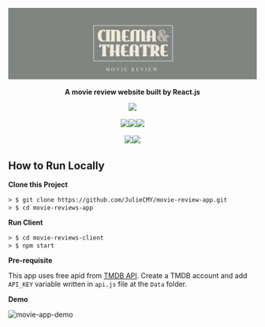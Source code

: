 <div align="center">

![](https://github.com/JulieCMY/movie-review-app/blob/master/docs/movie-reviews-logo.jpg?raw=true)

**A movie review website built by React.js**

![](https://img.shields.io/badge/react-17.0.2-blue?style=for-the-badge)

![](https://img.shields.io/badge/antd-4.18.6-green?style=for-the-badge)![](https://img.shields.io/badge/mui-5.4.1-yellowgreen?style=for-the-badge)![](https://img.shields.io/badge/bootstrap-5.1.3-yellow?style=for-the-badge)

![](https://img.shields.io/badge/datefns-2.28.0-blue?style=for-the-badge)![](https://img.shields.io/badge/react--youtube-7.14.0-red?style=for-the-badge)

</div>

## How to Run Locally

**Clone this Project**

```
> $ git clone https://github.com/JulieCMY/movie-review-app.git
> $ cd movie-reviews-app
```

**Run Client**
```
> $ cd movie-reviews-client
> $ npm start
```

**Pre-requisite**

This app uses free apid from [TMDB API](https://developers.themoviedb.org/3/getting-started/introduction). Create a TMDB account and add `API_KEY` variable written in `api.js` file at the `Data` folder.

**Demo**

![movie-app-demo](https://github.com/JulieCMY/movie-review-app/blob/master/docs/movie-reivew-app-demo.gif?raw=true)